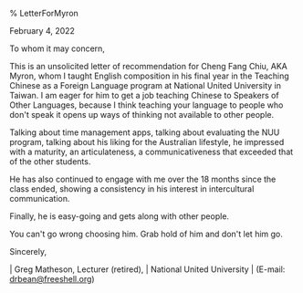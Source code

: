 % LetterForMyron

February 4, 2022

To whom it may concern,

This is an unsolicited letter of recommendation for Cheng Fang Chiu, AKA
Myron, whom I taught English composition in his final year in the
Teaching Chinese as a Foreign Language program at National United
University in Taiwan. I am eager for him to get a job teaching
Chinese to Speakers of Other Languages, because I think teaching 
your language to people who don't speak it opens up ways of thinking
not available to other people.

Talking about time management apps, talking about evaluating the
NUU program, talking about his liking for the Australian lifestyle,
he impressed with a maturity, an articulateness, a communicativeness
that exceeded that of the other students.

He has also continued to engage with me over the 18 months since the class 
ended, showing a consistency in his interest in intercultural communication.

Finally, he is easy-going and gets along with other people.

You can't go wrong choosing him. Grab hold of him and don't let
him go.

Sincerely,

| Greg Matheson, Lecturer (retired),
| National United University
| (E-mail: <drbean@freeshell.org>)

>

